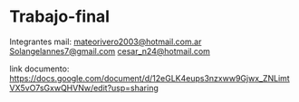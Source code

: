 # Trabajo-final

Integrantes mail:
mateorivero2003@hotmail.com.ar
Solangelannes7@gmail.com
cesar_n24@hotmail.com


link documento: 
https://docs.google.com/document/d/12eGLK4eups3nzxww9Gjwx_ZNLimtVX5vO7sGxwQHVNw/edit?usp=sharing
